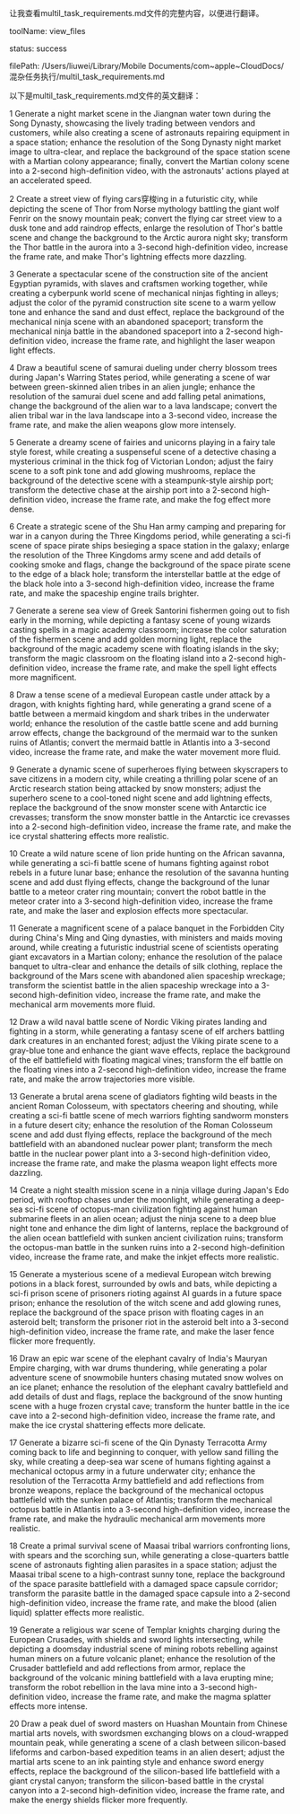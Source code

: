 


          
让我查看multil_task_requirements.md文件的完整内容，以便进行翻译。
        
            
toolName: view_files
            
status: success
          
            
filePath: /Users/liuwei/Library/Mobile Documents/com~apple~CloudDocs/混杂任务执行/multil_task_requirements.md
          
以下是multil_task_requirements.md文件的英文翻译：

1
Generate a night market scene in the Jiangnan water town during the Song Dynasty, showcasing the lively trading between vendors and customers, while also creating a scene of astronauts repairing equipment in a space station; enhance the resolution of the Song Dynasty night market image to ultra-clear, and replace the background of the space station scene with a Martian colony appearance; finally, convert the Martian colony scene into a 2-second high-definition video, with the astronauts' actions played at an accelerated speed.

2
Create a street view of flying cars穿梭ing in a futuristic city, while depicting the scene of Thor from Norse mythology battling the giant wolf Fenrir on the snowy mountain peak; convert the flying car street view to a dusk tone and add raindrop effects, enlarge the resolution of Thor's battle scene and change the background to the Arctic aurora night sky; transform the Thor battle in the aurora into a 3-second high-definition video, increase the frame rate, and make Thor's lightning effects more dazzling.

3
Generate a spectacular scene of the construction site of the ancient Egyptian pyramids, with slaves and craftsmen working together, while creating a cyberpunk world scene of mechanical ninjas fighting in alleys; adjust the color of the pyramid construction site scene to a warm yellow tone and enhance the sand and dust effect, replace the background of the mechanical ninja scene with an abandoned spaceport; transform the mechanical ninja battle in the abandoned spaceport into a 2-second high-definition video, increase the frame rate, and highlight the laser weapon light effects.

4
Draw a beautiful scene of samurai dueling under cherry blossom trees during Japan's Warring States period, while generating a scene of war between green-skinned alien tribes in an alien jungle; enhance the resolution of the samurai duel scene and add falling petal animations, change the background of the alien war to a lava landscape; convert the alien tribal war in the lava landscape into a 3-second video, increase the frame rate, and make the alien weapons glow more intensely.

5
Generate a dreamy scene of fairies and unicorns playing in a fairy tale style forest, while creating a suspenseful scene of a detective chasing a mysterious criminal in the thick fog of Victorian London; adjust the fairy scene to a soft pink tone and add glowing mushrooms, replace the background of the detective scene with a steampunk-style airship port; transform the detective chase at the airship port into a 2-second high-definition video, increase the frame rate, and make the fog effect more dense.

6
Create a strategic scene of the Shu Han army camping and preparing for war in a canyon during the Three Kingdoms period, while generating a sci-fi scene of space pirate ships besieging a space station in the galaxy; enlarge the resolution of the Three Kingdoms army scene and add details of cooking smoke and flags, change the background of the space pirate scene to the edge of a black hole; transform the interstellar battle at the edge of the black hole into a 3-second high-definition video, increase the frame rate, and make the spaceship engine trails brighter.

7
Generate a serene sea view of Greek Santorini fishermen going out to fish early in the morning, while depicting a fantasy scene of young wizards casting spells in a magic academy classroom; increase the color saturation of the fishermen scene and add golden morning light, replace the background of the magic academy scene with floating islands in the sky; transform the magic classroom on the floating island into a 2-second high-definition video, increase the frame rate, and make the spell light effects more magnificent.

8
Draw a tense scene of a medieval European castle under attack by a dragon, with knights fighting hard, while generating a grand scene of a battle between a mermaid kingdom and shark tribes in the underwater world; enhance the resolution of the castle battle scene and add burning arrow effects, change the background of the mermaid war to the sunken ruins of Atlantis; convert the mermaid battle in Atlantis into a 3-second video, increase the frame rate, and make the water movement more fluid.

9
Generate a dynamic scene of superheroes flying between skyscrapers to save citizens in a modern city, while creating a thrilling polar scene of an Arctic research station being attacked by snow monsters; adjust the superhero scene to a cool-toned night scene and add lightning effects, replace the background of the snow monster scene with Antarctic ice crevasses; transform the snow monster battle in the Antarctic ice crevasses into a 2-second high-definition video, increase the frame rate, and make the ice crystal shattering effects more realistic.

10
Create a wild nature scene of lion pride hunting on the African savanna, while generating a sci-fi battle scene of humans fighting against robot rebels in a future lunar base; enhance the resolution of the savanna hunting scene and add dust flying effects, change the background of the lunar battle to a meteor crater ring mountain; convert the robot battle in the meteor crater into a 3-second high-definition video, increase the frame rate, and make the laser and explosion effects more spectacular.

11
Generate a magnificent scene of a palace banquet in the Forbidden City during China's Ming and Qing dynasties, with ministers and maids moving around, while creating a futuristic industrial scene of scientists operating giant excavators in a Martian colony; enhance the resolution of the palace banquet to ultra-clear and enhance the details of silk clothing, replace the background of the Mars scene with abandoned alien spaceship wreckage; transform the scientist battle in the alien spaceship wreckage into a 3-second high-definition video, increase the frame rate, and make the mechanical arm movements more fluid.

12
Draw a wild naval battle scene of Nordic Viking pirates landing and fighting in a storm, while generating a fantasy scene of elf archers battling dark creatures in an enchanted forest; adjust the Viking pirate scene to a gray-blue tone and enhance the giant wave effects, replace the background of the elf battlefield with floating magical vines; transform the elf battle on the floating vines into a 2-second high-definition video, increase the frame rate, and make the arrow trajectories more visible.

13
Generate a brutal arena scene of gladiators fighting wild beasts in the ancient Roman Colosseum, with spectators cheering and shouting, while creating a sci-fi battle scene of mech warriors fighting sandworm monsters in a future desert city; enhance the resolution of the Roman Colosseum scene and add dust flying effects, replace the background of the mech battlefield with an abandoned nuclear power plant; transform the mech battle in the nuclear power plant into a 3-second high-definition video, increase the frame rate, and make the plasma weapon light effects more dazzling.

14
Create a night stealth mission scene in a ninja village during Japan's Edo period, with rooftop chases under the moonlight, while generating a deep-sea sci-fi scene of octopus-man civilization fighting against human submarine fleets in an alien ocean; adjust the ninja scene to a deep blue night tone and enhance the dim light of lanterns, replace the background of the alien ocean battlefield with sunken ancient civilization ruins; transform the octopus-man battle in the sunken ruins into a 2-second high-definition video, increase the frame rate, and make the inkjet effects more realistic.

15
Generate a mysterious scene of a medieval European witch brewing potions in a black forest, surrounded by owls and bats, while depicting a sci-fi prison scene of prisoners rioting against AI guards in a future space prison; enhance the resolution of the witch scene and add glowing runes, replace the background of the space prison with floating cages in an asteroid belt; transform the prisoner riot in the asteroid belt into a 3-second high-definition video, increase the frame rate, and make the laser fence flicker more frequently.

16
Draw an epic war scene of the elephant cavalry of India's Mauryan Empire charging, with war drums thundering, while generating a polar adventure scene of snowmobile hunters chasing mutated snow wolves on an ice planet; enhance the resolution of the elephant cavalry battlefield and add details of dust and flags, replace the background of the snow hunting scene with a huge frozen crystal cave; transform the hunter battle in the ice cave into a 2-second high-definition video, increase the frame rate, and make the ice crystal shattering effects more delicate.

17
Generate a bizarre sci-fi scene of the Qin Dynasty Terracotta Army coming back to life and beginning to conquer, with yellow sand filling the sky, while creating a deep-sea war scene of humans fighting against a mechanical octopus army in a future underwater city; enhance the resolution of the Terracotta Army battlefield and add reflections from bronze weapons, replace the background of the mechanical octopus battlefield with the sunken palace of Atlantis; transform the mechanical octopus battle in Atlantis into a 3-second high-definition video, increase the frame rate, and make the hydraulic mechanical arm movements more realistic.

18
Create a primal survival scene of Maasai tribal warriors confronting lions, with spears and the scorching sun, while generating a close-quarters battle scene of astronauts fighting alien parasites in a space station; adjust the Maasai tribal scene to a high-contrast sunny tone, replace the background of the space parasite battlefield with a damaged space capsule corridor; transform the parasite battle in the damaged space capsule into a 2-second high-definition video, increase the frame rate, and make the blood (alien liquid) splatter effects more realistic.

19
Generate a religious war scene of Templar knights charging during the European Crusades, with shields and sword lights intersecting, while depicting a doomsday industrial scene of mining robots rebelling against human miners on a future volcanic planet; enhance the resolution of the Crusader battlefield and add reflections from armor, replace the background of the volcanic mining battlefield with a lava erupting mine; transform the robot rebellion in the lava mine into a 3-second high-definition video, increase the frame rate, and make the magma splatter effects more intense.

20
Draw a peak duel of sword masters on Huashan Mountain from Chinese martial arts novels, with swordsmen exchanging blows on a cloud-wrapped mountain peak, while generating a scene of a clash between silicon-based lifeforms and carbon-based expedition teams in an alien desert; adjust the martial arts scene to an ink painting style and enhance sword energy effects, replace the background of the silicon-based life battlefield with a giant crystal canyon; transform the silicon-based battle in the crystal canyon into a 2-second high-definition video, increase the frame rate, and make the energy shields flicker more frequently.
        